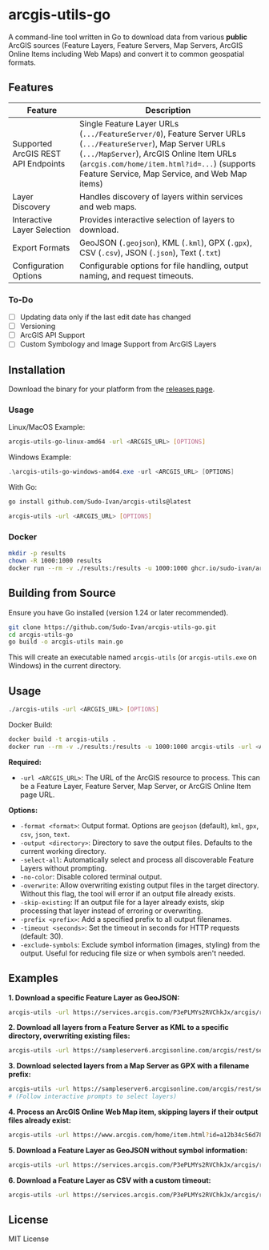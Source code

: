 # arcgis-utils-go

A command-line tool written in Go to download data from various **public** ArcGIS sources (Feature Layers, Feature Servers, Map Servers, ArcGIS Online Items including Web Maps) and convert it to common geospatial formats.

## Features

| Feature                                      | Description                                                                                                                               |
| -------------------------------------------- | ----------------------------------------------------------------------------------------------------------------------------------------- |
| Supported ArcGIS REST API Endpoints          | Single Feature Layer URLs (`.../FeatureServer/0`), Feature Server URLs (`.../FeatureServer`), Map Server URLs (`.../MapServer`), ArcGIS Online Item URLs (`arcgis.com/home/item.html?id=...`) (supports Feature Service, Map Service, and Web Map items) |
| Layer Discovery                              | Handles discovery of layers within services and web maps.                                                                                 |
| Interactive Layer Selection                  | Provides interactive selection of layers to download.                                                                                    |
| Export Formats                               | GeoJSON (`.geojson`), KML (`.kml`), GPX (`.gpx`), CSV (`.csv`), JSON (`.json`), Text (`.txt`)                                             |
| Configuration Options                        | Configurable options for file handling, output naming, and request timeouts.                                                              |

### To-Do

- [ ] Updating data only if the last edit date has changed
- [ ] Versioning
- [ ] ArcGIS API Support
- [ ] Custom Symbology and Image Support from ArcGIS Layers

## Installation

Download the binary for your platform from the [releases page](https://github.com/Sudo-Ivan/arcgis-utils/releases). 

### Usage

Linux/MacOS Example:

```bash
arcgis-utils-go-linux-amd64 -url <ARCGIS_URL> [OPTIONS]
```

Windows Example:

```powershell
.\arcgis-utils-go-windows-amd64.exe -url <ARCGIS_URL> [OPTIONS]
```

With Go:

```bash
go install github.com/Sudo-Ivan/arcgis-utils@latest
```

```bash
arcgis-utils -url <ARCGIS_URL> [OPTIONS]
```

### Docker

```bash
mkdir -p results
chown -R 1000:1000 results
docker run --rm -v ./results:/results -u 1000:1000 ghcr.io/sudo-ivan/arcgis-utils:latest -url <ARCGIS_URL> [OPTIONS]
```

## Building from Source

Ensure you have Go installed (version 1.24 or later recommended).

```bash
git clone https://github.com/Sudo-Ivan/arcgis-utils-go.git
cd arcgis-utils-go
go build -o arcgis-utils main.go
```

This will create an executable named `arcgis-utils` (or `arcgis-utils.exe` on Windows) in the current directory.

## Usage

```bash
./arcgis-utils -url <ARCGIS_URL> [OPTIONS]
```

Docker Build:

```bash
docker build -t arcgis-utils .
docker run --rm -v ./results:/results -u 1000:1000 arcgis-utils -url <ARCGIS_URL> [OPTIONS]
```

**Required:**

*   `-url <ARCGIS_URL>`: The URL of the ArcGIS resource to process. This can be a Feature Layer, Feature Server, Map Server, or ArcGIS Online Item page URL.

**Options:**

*   `-format <format>`: Output format. Options are `geojson` (default), `kml`, `gpx`, `csv`, `json`, `text`.
*   `-output <directory>`: Directory to save the output files. Defaults to the current working directory.
*   `-select-all`: Automatically select and process all discoverable Feature Layers without prompting.
*   `-no-color`: Disable colored terminal output.
*   `-overwrite`: Allow overwriting existing output files in the target directory. Without this flag, the tool will error if an output file already exists.
*   `-skip-existing`: If an output file for a layer already exists, skip processing that layer instead of erroring or overwriting.
*   `-prefix <prefix>`: Add a specified prefix to all output filenames.
*   `-timeout <seconds>`: Set the timeout in seconds for HTTP requests (default: 30).
*   `-exclude-symbols`: Exclude symbol information (images, styling) from the output. Useful for reducing file size or when symbols aren't needed.

## Examples

**1. Download a specific Feature Layer as GeoJSON:**

```bash
arcgis-utils -url https://services.arcgis.com/P3ePLMYs2RVChkJx/arcgis/rest/services/World_Time_Zones/FeatureServer/0
```

**2. Download all layers from a Feature Server as KML to a specific directory, overwriting existing files:**

```bash
arcgis-utils -url https://sampleserver6.arcgisonline.com/arcgis/rest/services/EmergencyFacilities/FeatureServer -format kml -output ./kml_output -select-all -overwrite
```

**3. Download selected layers from a Map Server as GPX with a filename prefix:**

```bash
arcgis-utils -url https://sampleserver6.arcgisonline.com/arcgis/rest/services/USA/MapServer -format gpx -prefix USA_Data_
# (Follow interactive prompts to select layers)
```

**4. Process an ArcGIS Online Web Map item, skipping layers if their output files already exist:**

```bash
arcgis-utils -url https://www.arcgis.com/home/item.html?id=a12b34c56d78e90f1234567890abcdef -skip-existing
```

**5. Download a Feature Layer as GeoJSON without symbol information:**

```bash
arcgis-utils -url https://services.arcgis.com/P3ePLMYs2RVChkJx/arcgis/rest/services/World_Time_Zones/FeatureServer/0 -exclude-symbols
```

**6. Download a Feature Layer as CSV with a custom timeout:**

```bash
arcgis-utils -url https://services.arcgis.com/P3ePLMYs2RVChkJx/arcgis/rest/services/World_Time_Zones/FeatureServer/0 -format csv -timeout 60
```

## License

MIT License
